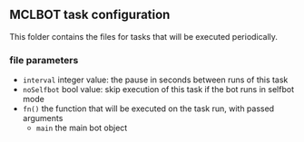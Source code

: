 ## MCLBOT task configuration

This folder contains the files for tasks that will be executed periodically.

### file parameters

- `interval` integer value: the pause in seconds between runs of this task
- `noSelfbot` bool value: skip execution of this task if the bot runs in selfbot mode
- `fn()` the function that will be executed on the task run, with passed arguments
  * `main` the main bot object
